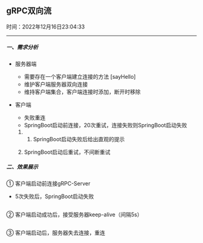 ## gRPC双向流

时间：2022年12月16日23:04:33

---

##### 一、需求分析

- 服务器端

  - 需要存在一个客户端建立连接的方法 [sayHello]
  - 维护客户端服务器双向连接
  - 维持客户端集合，客户端连接时添加，断开时移除

- 客户端

  - 失败重连
  - SpringBoot启动前连接，20次重试，连接失败则SpringBoot启动失败

  1. 1. SpringBoot启动失败后给出直观的提示

  1. SpringBoot启动后重试，不间断重试



##### 二、效果展示

① 客户端启动前连接gRPC-Server

- 5次失败后，SpringBoot启动失败

![]()

② 客户端启动成功后，接受服务器keep-alive（间隔5s）

![]()

③ 客户端启动后，服务器失去连接，重连

![]()



